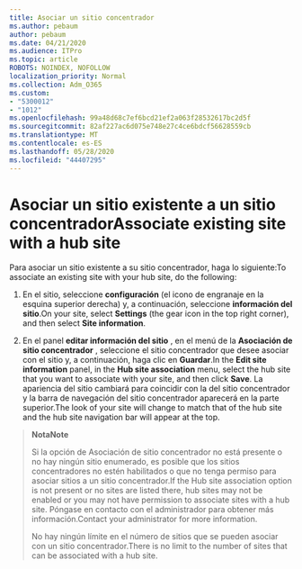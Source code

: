 ```yaml
---
title: Asociar un sitio concentrador
ms.author: pebaum
author: pebaum
ms.date: 04/21/2020
ms.audience: ITPro
ms.topic: article
ROBOTS: NOINDEX, NOFOLLOW
localization_priority: Normal
ms.collection: Adm_O365
ms.custom:
- "5300012"
- "1012"
ms.openlocfilehash: 99a48d68c7ef6bcd21ef2a063f28532617bc2d5f
ms.sourcegitcommit: 82af227ac6d075e748e27c4ce6bdcf56628559cb
ms.translationtype: MT
ms.contentlocale: es-ES
ms.lasthandoff: 05/28/2020
ms.locfileid: "44407295"
---
```

# <a name="associate-existing-site-with-a-hub-site"></a><span data-ttu-id="cf928-102">Asociar un sitio existente a un sitio concentrador</span><span class="sxs-lookup"><span data-stu-id="cf928-102">Associate existing site with a hub site</span></span>

<span data-ttu-id="cf928-103">Para asociar un sitio existente a su sitio concentrador, haga lo siguiente:</span><span class="sxs-lookup"><span data-stu-id="cf928-103">To associate an existing site with your hub site, do the following:</span></span>
  
1. <span data-ttu-id="cf928-104">En el sitio, seleccione **configuración** (el icono de engranaje en la esquina superior derecha) y, a continuación, seleccione **información del sitio**.</span><span class="sxs-lookup"><span data-stu-id="cf928-104">On your site, select **Settings** (the gear icon in the top right corner), and then select **Site information**.</span></span>

2. <span data-ttu-id="cf928-105">En el panel **editar información del sitio** , en el menú de la **Asociación de sitio concentrador** , seleccione el sitio concentrador que desee asociar con el sitio y, a continuación, haga clic en **Guardar**.</span><span class="sxs-lookup"><span data-stu-id="cf928-105">In the **Edit site information** panel, in the **Hub site association** menu, select the hub site that you want to associate with your site, and then click **Save**.</span></span> <span data-ttu-id="cf928-106">La apariencia del sitio cambiará para coincidir con la del sitio concentrador y la barra de navegación del sitio concentrador aparecerá en la parte superior.</span><span class="sxs-lookup"><span data-stu-id="cf928-106">The look of your site will change to match that of the hub site and the hub site navigation bar will appear at the top.</span></span>

><span data-ttu-id="cf928-107">**Nota**</span><span class="sxs-lookup"><span data-stu-id="cf928-107">**Note**</span></span>
>
><span data-ttu-id="cf928-108">Si la opción de Asociación de sitio concentrador no está presente o no hay ningún sitio enumerado, es posible que los sitios concentradores no estén habilitados o que no tenga permiso para asociar sitios a un sitio concentrador.</span><span class="sxs-lookup"><span data-stu-id="cf928-108">If the Hub site association option is not present or no sites are listed there, hub sites may not be enabled or you may not have permission to associate sites with a hub site.</span></span> <span data-ttu-id="cf928-109">Póngase en contacto con el administrador para obtener más información.</span><span class="sxs-lookup"><span data-stu-id="cf928-109">Contact your administrator for more information.</span></span>
>
><span data-ttu-id="cf928-110">No hay ningún límite en el número de sitios que se pueden asociar con un sitio concentrador.</span><span class="sxs-lookup"><span data-stu-id="cf928-110">There is no limit to the number of sites that can be associated with a hub site.</span></span>
  